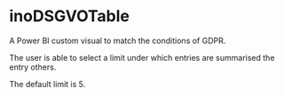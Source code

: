 # inoDSGVOTable

A Power BI custom visual to match the conditions of GDPR.

The user is able to select a limit under which entries are summarised the entry others.
 
The default limit is 5.
